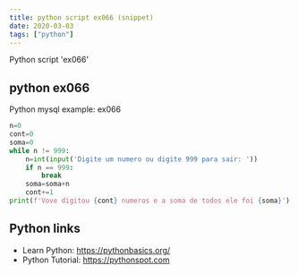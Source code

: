 ```yaml
---
title: python script ex066 (snippet)
date: 2020-03-03
tags: ["python"]
---
```

Python script 'ex066'


## python ex066

Python mysql example: ex066

```python
n=0
cont=0
soma=0
while n != 999:
    n=int(input('Digite um numero ou digite 999 para sair: '))
    if n == 999:
        break
    soma=soma+n
    cont+=1
print(f'Vove digitou {cont} numeros e a soma de todos ele foi {soma}')


```

## Python links

- Learn Python: https://pythonbasics.org/
- Python Tutorial: https://pythonspot.com
